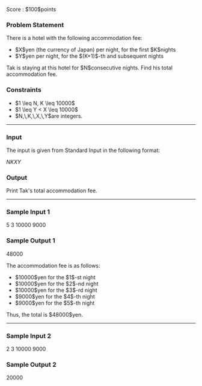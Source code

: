 
<div>

<span>

<span>

<p>
Score : $100$points
</p>

<div>

<section>

### **Problem Statement**

<p>
There is a hotel with the following accommodation fee:
</p>

<ul>

<li>
$X$yen (the currency of Japan) per night, for the first $K$nights
</li>

<li>
$Y$yen per night, for the $(K+1)$-th and subsequent nights
</li>

</ul>

<p>
Tak is staying at this hotel for $N$consecutive nights.
Find his total accommodation fee.
</p>

</section>

</div>

<div>

<section>

### **Constraints**

<ul>

<li>
$1 \leq N, K \leq 10000$
</li>

<li>
$1 \leq Y < X \leq 10000$
</li>

<li>
$N,\,K,\,X,\,Y$are integers.
</li>

</ul>

</section>

</div>

---

<div>

<div>

<section>

### **Input**

<p>
The input is given from Standard Input in the following format:
</p>

<div>

$N$$K$$X$$Y$
</div>

</section>

</div>

<div>

<section>

### **Output**

<p>
Print Tak's total accommodation fee.
</p>

</section>

</div>

</div>

---

<div>

<section>

### **Sample Input 1**

<div>

5
3
10000
9000

</div>

</section>

</div>

<div>

<section>

### **Sample Output 1**

<div>

48000

</div>

<p>
The accommodation fee is as follows:
</p>

<ul>

<li>
$10000$yen for the $1$-st night
</li>

<li>
$10000$yen for the $2$-nd night
</li>

<li>
$10000$yen for the $3$-rd night
</li>

<li>
$9000$yen for the $4$-th night
</li>

<li>
$9000$yen for the $5$-th night
</li>

</ul>

<p>
Thus, the total is $48000$yen.
</p>

</section>

</div>

---

<div>

<section>

### **Sample Input 2**

<div>

2
3
10000
9000

</div>

</section>

</div>

<div>

<section>

### **Sample Output 2**

<div>

20000

</div>

</section>

</div>

</span>

</span>

</div>

